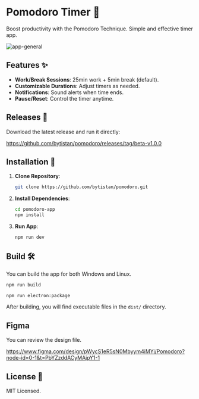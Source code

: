 # Pomodoro Timer 🍅

Boost productivity with the Pomodoro Technique. Simple and effective timer app.

![app-general](https://github.com/user-attachments/assets/e16fb96e-e46e-4dd0-98f8-3abf9e87b9a6)

## Features ✨
- **Work/Break Sessions**: 25min work + 5min break (default).
- **Customizable Durations**: Adjust timers as needed.
- **Notifications**: Sound alerts when time ends.
- **Pause/Reset**: Control the timer anytime.

## Releases 🚀  
Download the latest release and run it directly:  
  
https://github.com/bytistan/pomodoro/releases/tag/beta-v1.0.0

## Installation 🔧
1. **Clone Repository**:
   ```bash
   git clone https://github.com/bytistan/pomodoro.git
   ```

2. **Install Dependencies**:
   ```bash
   cd pomodoro-app
   npm install
   ```

3. **Run App**:
   ```bash
   npm run dev
   ```

## Build 🛠️  
You can build the app for both Windows and Linux.  
  
```bash  
npm run build  
```  
 
```bash  
npm run electron:package  
```  
 
After building, you will find executable files in the `dist/` directory.  

## Figma

You can review the design file.

https://www.figma.com/design/pWycS1eR5sN0Mbyym4iMYi/Pomodoro?node-id=0-1&t=PbYZzddACyMAjpY1-1

## License 📄
MIT Licensed. 
